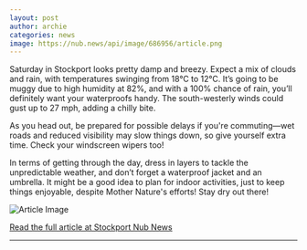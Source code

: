 ```yaml
---
layout: post
author: archie
categories: news
image: https://nub.news/api/image/686956/article.png
---
```

Saturday in Stockport looks pretty damp and breezy. Expect a mix of clouds and rain, with temperatures swinging from 18°C to 12°C. It’s going to be muggy due to high humidity at 82%, and with a 100% chance of rain, you’ll definitely want your waterproofs handy. The south-westerly winds could gust up to 27 mph, adding a chilly bite.

As you head out, be prepared for possible delays if you're commuting—wet roads and reduced visibility may slow things down, so give yourself extra time. Check your windscreen wipers too!

In terms of getting through the day, dress in layers to tackle the unpredictable weather, and don’t forget a waterproof jacket and an umbrella. It might be a good idea to plan for indoor activities, just to keep things enjoyable, despite Mother Nature's efforts! Stay dry out there!

![Article Image](https://nub.news/api/image/686956/article.png)

[Read the full article at Stockport Nub News](https://stockport.nub.news/news/weather-news/todays-weather-in-stockport-30-august-270371)

---

